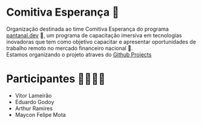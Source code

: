 # Comitiva Esperança 🌟
Organização destinada ao time Comitiva Esperança do programa [pantanal.dev](https://pantanal.dev) 🚀, um programa de capacitação imersiva em tecnologias inovadoras que tem como objetivo capacitar e apresentar oportunidades de trabalho remoto no mercado financeiro nacional 💼. <br>
Estamos organizando o projeto atraves do [Github Projects](https://github.com/orgs/comitivaesperanca/projects/2)

# Participantes 🙋‍♀️🙋‍♂️
- Vitor Lameirão 
- Eduardo Godoy
- Arthur Ramires
- Maycon Felipe Mota
